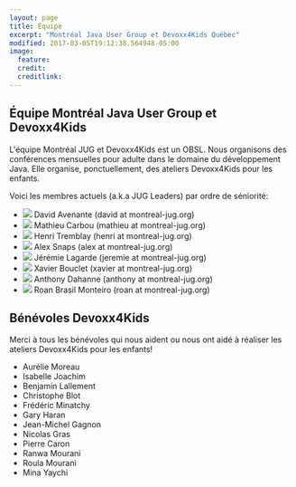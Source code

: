 ```yaml
---
layout: page
title: Équipe
excerpt: "Montréal Java User Group et Devoxx4Kids Québec"
modified: 2017-03-05T19:12:38.564948-05:00
image:
  feature:
  credit:
  creditlink:
---
```


## Équipe Montréal Java User Group et Devoxx4Kids

L'équipe Montréal JUG et Devoxx4Kids est un OBSL. Nous organisons des conférences mensuelles pour adulte dans le domaine du développement Java.
Elle organise, ponctuellement, des ateliers Devoxx4Kids pour les enfants.

Voici les membres actuels (a.k.a JUG Leaders) par ordre de séniorité:

- <img class="bio-photo bio-member" src="https://www.gravatar.com/avatar/285b2063822ec9365eeebf6840028dca?s=50"/> David Avenante (david at montreal-jug.org)
- <img class="bio-photo bio-member" src="https://www.gravatar.com/avatar/9db6fc82f800e193111dd725dd3a7b52?s=50"/> Mathieu Carbou (mathieu at montreal-jug.org)
- <img class="bio-photo bio-member" src="https://www.gravatar.com/avatar/02b547234fa2cf147e85aa1b460f2f03?s=50"/> Henri Tremblay (henri at montreal-jug.org)
- <img class="bio-photo bio-member" src="https://www.gravatar.com/avatar/bdcdb34938f61dde00311489e797e563?s=50"/> Alex Snaps (alex at montreal-jug.org)
- <img class="bio-photo bio-member" src="https://www.gravatar.com/avatar/6b405e927868cbed2f21489d8aafdf3c?s=50"/> Jérémie Lagarde (jeremie at montreal-jug.org)
- <img class="bio-photo bio-member" src="https://www.gravatar.com/avatar/e51fb0519a46a15f82be5b23528a7926?s=50"/> Xavier Bouclet (xavier at montreal-jug.org)
- <img class="bio-photo bio-member" src="https://www.gravatar.com/avatar/fb568d9708b892eb0c6dc261cd00a619?s=50"/> Anthony Dahanne (anthony at montreal-jug.org)
- <img class="bio-photo bio-member" src="https://s.gravatar.com/avatar/ce876bdab15e1803ba8a1d8c7b7ad7bc?s=80"/> Roan Brasil Monteiro (roan at montreal-jug.org)

## Bénévoles Devoxx4Kids

Merci à tous les bénévoles qui nous aident ou nous ont aidé à réaliser les ateliers Devoxx4Kids pour les enfants!

- Aurélie Moreau
- Isabelle Joachim
- Benjamin Lallement
- Christophe Blot
- Frédéric Minatchy
- Gary Haran
- Jean-Michel Gagnon
- Nicolas Gras
- Pierre Caron
- Ranwa Mourani
- Roula Mourani
- Mina Yaychi
